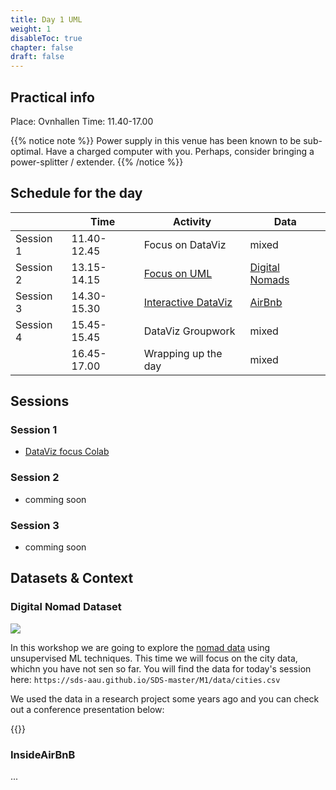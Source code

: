 ```yaml
---
title: Day 1 UML
weight: 1
disableToc: true
chapter: false
draft: false
---
```


## Practical info
Place: Ovnhallen
Time: 11.40-17.00

{{% notice note %}}
Power supply in this venue has been known to be sub-optimal. Have a charged computer with you. Perhaps, consider bringing a power-splitter / extender.
{{% /notice %}}

## Schedule for the day

|           | Time        | Activity            | Data           |
|-----------|-------------|---------------------|----------------|
| Session 1 | 11.40-12.45 | Focus on DataViz    | mixed |
| Session 2 | 13.15-14.15 | [Focus on UML](/DSBA-2022/m1/03_ml/03-uml-workshop)        | [Digital Nomads](https://nomadlist.com/) |
| Session 3 | 14.30-15.30 | [Interactive DataViz](/DSBA-2022/m1/02_basics/04-interactive-dataviz) | [AirBnb](http://insideairbnb.com/get-the-data.html) |
| Session 4 | 15.45-15.45 | DataViz Groupwork   | mixed |
|           | 16.45-17.00 | Wrapping up the day | mixed |

## Sessions

### Session 1

* [DataViz focus Colab](https://colab.research.google.com/github/aaubs/ds-master/blob/main/courses/ds4b-m1-4-dataviz/notebooks/s2-dataviz-example.ipynb)

### Session 2

* comming soon

### Session 3

* comming soon

## Datasets & Context

### Digital Nomad Dataset

![](https://source.unsplash.com/Wu2MXvbyt7w/800)

In this workshop we are going to explore the [nomad data](https://nomadlist.com/) using unsupervised ML techniques. This time we will focus on the city data, whichn you have not sen so far. You will find the data for today's session here: `https://sds-aau.github.io/SDS-master/M1/data/cities.csv`

We used the data in a research project some years ago and you can check out a conference presentation below:

{{<gslides src="https://docs.google.com/presentation/d/e/2PACX-1vT4vscJkhs44adv0_e-W_brWyHi2Yiq4hkhl0jZfDFEC9CBwF72bYdNnl0pdsSXLCwiiAQpuLZB9w2S/embed?start=false&loop=false&delayms=60000" >}}

### InsideAirBnB
  
  ...



